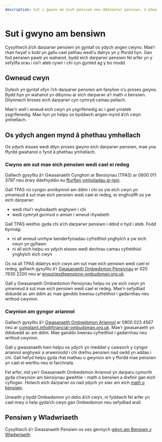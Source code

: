 ```yaml
---
description: Sut i gwyno am eich pensiwn neu ddarparwr pensiwn, a phwy y gallwch fynd atynt i gael help os nad yw eich darparwr yn datrys eich cwyn.
---
```


# Sut i gwyno am bensiwn

Cysylltwch â’ch darparwr pensiwn yn gyntaf os ydych angen cwyno. Mae’r rhan fwyaf o bobl yn gallu cael pethau wedi’u datrys yn y ffordd hyn. Gan fod pensiwn pawb yn wahanol, bydd eich darparwr pensiwn fel arfer yn y sefyllfa orau i roi’r ateb cywir i chi cyn gynted ag y bo modd.


## Gwneud cwyn

Dylech yn gyntaf ofyn i’ch darparwr pensiwn am fanylion o’u proses gwyno. Bydd hyn yn wahanol yn dibynnu ar eich darparwr a’r math o bensiwn. Dilynnwch broses eich darparwr cyn cymryd camau pellach.

Mae’n well i wneud eich cwyn yn ysgrifenedig ac i gael ymateb ysgrifenedig. Mae hyn yn helpu os byddwch angen mynd â’ch cwyn ymhellach.

## Os ydych angen mynd â phethau ymhellach

Os ydych eisoes wedi dilyn proses gwyno eich darparwr pensiwn, mae yna ffyrdd gwahanol o fynd â phethau ymhellach.

### Cwyno am sut mae eich pensiwn wedi cael ei redeg

Gallwch gysylltu â’r Gwasanaeth Cynghori ar Bensiynau (TPAS) ar 0800 011 3797 neu drwy ddefnyddio eu [ffurflen ymholiadau ar-lein](http://www.pensionsadvisoryservice.org.uk/contacting-us/online-enquiry-form).

Gall TPAS roi cyngor annibynnol am ddim i chi os yw eich cwyn yn ymwneud â sut mae eich pensiwn wedi cael ei redeg, er enghraifft os yw eich darparwr:

* wedi rhoi’r wybodaeth anghywir i chi
* wedi cymryd gormod o amser i wneud rhywbeth

Gall TPAS weithio gyda chi a’ch darparwr pensiwn i ddod o hyd i ateb. Fodd bynnag:

* ni all wneud unrhyw benderfyniadau cyfreithiol ynghylch a yw eich cwyn yn gyfiawn
* ni all eich helpu os ydych eisoes wedi dechrau camau cyfreithiol ynghylch eich cwyn

Os na all TPAS ddatrys eich cwyn am sut mae eich pensiwn wedi cael ei redeg, gallwch gysylltu â’r [Gwasanaeth Ombwdsmon Pensiynau](https://www.pensions-ombudsman.org.uk/about-us/) ar 020 7630 2200 neu ar <enquiries@pensions-ombudsman.org.uk>.

Gall y Gwasanaeth Ombwdsmon Pensiynau helpu os yw eich cwyn yn ymwneud â sut mae eich pensiwn wedi cael ei redeg. Mae’n sefydliad diduedd ac am ddim ac mae ganddo bwerau cyfreithiol i gadarnhau neu wrthod cwynion.


### Cwynion am gyngor ariannol

Gallwch gysylltu â’r [Gwasanaeth Ombwdsmon Ariannol](http://www.financial-ombudsman.org.uk/publications/technical_notes/pension-complaints-our-jurisdiction.html) ar 0800 023 4567 neu ar <complaint.info@financial-ombudsman.org.uk>. Mae’r gwasanaeth yn ddiduedd ac am ddim. Mae ganddo bwerau cyfreithiol i gadarnhau neu wrthod cwynion.

Gall y gwasanaeth hwn helpu os ydych yn meddwl y cawsoch y cyngor ariannol anghywir a arweiniodd i chi drefnu pensiwn nad oedd yn addas i chi. Gall hefyd helpu gyda rhai mathau o gwynion am y ffordd mae pensiwn yn cael ei werthu neu ei farchnata.

Fel arfer, nid yw’r Gwasanaeth Ombwdsmon Ariannol yn darparu cymorth gyda chwynion am bensiynau gweithle - math o bensiwn a drefnir gan eich cyflogwr. Holwch eich darparwr os nad ydych yn siwr am eich [math o bensiwn](/cy/pension-types).

Unwaith y bydd Ombwdsmon yn delio â’ch cwyn, ni fyddwch fel arfer yn cael mwy o help gyda’ch cwyn gan Ombwdsmon neu sefydliad arall.


## Pensiwn y Wladwriaeth


Cysylltwch â’r Gwasanaeth Pensiwn os oes gennych [gŵyn am Bensiwn y Wladwriaeth](https://www.gov.uk/complain-pension-service).
